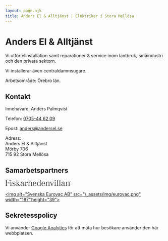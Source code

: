 ```yaml
---
layout: page.njk
title: Anders El & Alltjänst | Elektriker i Stora Mellösa
---
```


# Anders El & Alltjänst

Vi utför elinstallation samt reparationer & service inom lantbruk, småindustri och den privata sektorn.

Vi installerar även centraldammsugare.

Arbetsområde: Örebro län.

<div class="sections">
<section>

## Kontakt

Innehavare: Anders Palmqvist

Telefon: [0705-44 62 09](tel:+46705446209)

Epost: <a href="mailto:anders&#x40;andersel.se">anders<wbr>@andersel.se</a>

Adress:<br>
Anders El & Alltjänst<br>
Mörby 706<br>
715 92 Stora Mellösa

</section>
<section>

## Samarbets&shy;partners

[<img alt="Fiskarhedenvillan" src="/_assets/img/fiskarhedenvillan.svg" width="207" height="20">](https://fiskarhedenvillan.se/)

[<img alt="Svenska Eurovac AB" src="/_assets/img/eurovac.png" width="187" height="39">](https://eurovac.nu/)

</section>
<section>

## Sekretess&shy;policy

Vi använder [Google Analytics](https://policies.google.com/technologies/partner-sites) för att mäta hur besökare använder den här webbplatsen.

</section>
</div>
